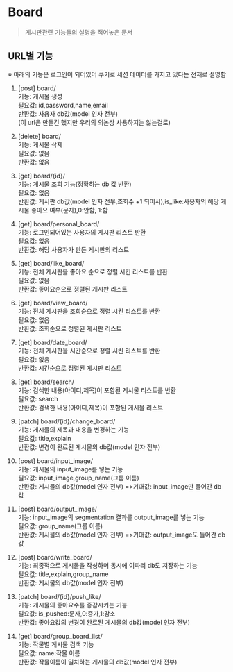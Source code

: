# Board

> 게시판관련 기능들의 설명을 적어놓은 문서

## URL별 기능

※ 아래의 기능은 로그인이 되어있어 쿠키로 세션 데이터를 가지고 있다는 전재로 설명함

1. [post] board/ \
기능: 게시물 생성 \
필요값: id,password,name,email \
반환값: 사용자 db값(model 인자 전부) \
   (이 url은 만들긴 했지만 우리의 의논상 사용하지는 않는걸로)


2. [delete] board/ \
기능: 게시물 삭제 \
필요값: 없음 \
반환값: 없음  


3. [get] board/{id}/ \
기능: 게시물 조회 기능(정확히는 db 값 반환) \
필요값: 없음 \
반환값: 게시판 db값(model 인자 전부,조회수 +1 되어서),is_like:사용자의 해당 게시물 좋아요 여부(문자),0:안함, 1:함


4. [get] board/personal_board/ \
기능: 로그인되어있는 사용자의 게시판 리스트 반환 \
필요값: 없음 \
반환값: 해당 사용자가 만든 게시판의 리스트  


5. [get] board/like_board/ \
기능: 전체 게시판을 좋아요 순으로 정렬 시킨 리스트를 반환 \
필요값: 없음 \
반환값: 좋아요순으로 정렬된 게시판 리스트 


6. [get] board/view_board/ \
기능: 전체 게시판을 조회순으로 정렬 시킨 리스트를 반환 \
필요값: 없음 \
반환값: 조회순으로 정렬된 게시판 리스트 


7. [get] board/date_board/ \
기능: 전체 게시판을 시간순으로 정렬 시킨 리스트를 반환 \
필요값: 없음 \
반환값: 시간순으로 정렬된 게시판 리스트


8. [get] board/search/ \
기능: 검색한 내용(아이디,제목)이 포함된 게시물 리스트를 반환  \
필요값: search \
반환값: 검색한 내용(아이디,제목)이 포함된 게시물 리스트


9. [patch] board/{id}/change_board/ \
기능: 게시물의 제목과 내용을 변경하는 기능  \
필요값: title,explain \
반환값: 변경이 완료된 게시물의 db값(model 인자 전부)


10. [post] board/input_image/ \
기능: 게시물의 input_image를 넣는 기능  \
필요값: input_image,group_name(그룹 이름) \
반환값: 게시물의 db값(model 인자 전부) =>기대값: input_image만 들어간 db값


11. [post] board/output_image/ \
기능: input_image의 segmentation 결과를 output_image를 넣는 기능  \
필요값: group_name(그룹 이름) \
반환값: 게시물의 db값(model 인자 전부) =>기대값: output_image도 들어간 db값


12. [post] board/write_board/  
기능: 최종적으로 게시물을 작성하며 동시에 이파리 db도 저장하는 기능  \
필요값: title,explain,group_name \
반환값: 게시물의 db값(model 인자 전부)


13. [patch] board/{id}/push_like/ \
기능: 게시물의 좋아요수를 증감시키는 기능  \
필요값: is_pushed:문자,0:증가,1:감소 \
반환값: 좋아요값의 변경이 완료된 게시물의 db값(model 인자 전부)


14. [get] board/group_board_list/ \
기능: 작물별 게시물 검색 기능  \
필요값: name:작물 이름 \
반환값: 작물이름이 일치하는 게시물의 db값(model 인자 전부)

